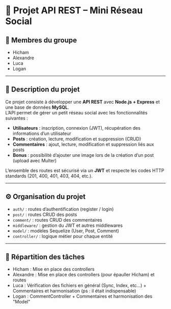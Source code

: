 # 📌 Projet API REST – Mini Réseau Social  

## 👥 Membres du groupe  
- Hicham  
- Alexandre  
- Luca  
- Logan  

---

## 📖 Description du projet  
Ce projet consiste à développer une **API REST** avec **Node.js + Express** et une base de données **MySQL**.  
L’API permet de gérer un petit réseau social avec les fonctionnalités suivantes :  
- **Utilisateurs** : inscription, connexion (JWT), récupération des informations d’un utilisateur  
- **Posts** : création, lecture, modification et suppression (CRUD)  
- **Commentaires** : ajout, lecture, modification et suppression liés aux posts  
- **Bonus** : possibilité d’ajouter une image lors de la création d’un post (upload avec Multer)  

L’ensemble des routes est sécurisé via un **JWT** et respecte les codes HTTP standards (201, 400, 401, 403, 404, etc.).  

---

## ⚙️ Organisation du projet  
- `auth/` : routes d’authentification (register / login)  
- `post/` : routes CRUD des posts  
- `comment/` : routes CRUD des commentaires  
- `middleware/` : gestion du JWT et autres middlewares  
- `model/` : modèles Sequelize (User, Post, Comment)  
- `controller/` : logique métier pour chaque entité  

---

## 📌 Répartition des tâches  
- Hicham : Mise en place des controllers
- Alexandre : Mise en place des controllers (pour épauller Hicham) et routes
- Luca : Vérification des fichiers en général (Sync, Index, etc...) + Commentaires et harmonisation (ps : il était indispensable)
- Logan : CommentController + Commentaires et harmonisation des "Model"
